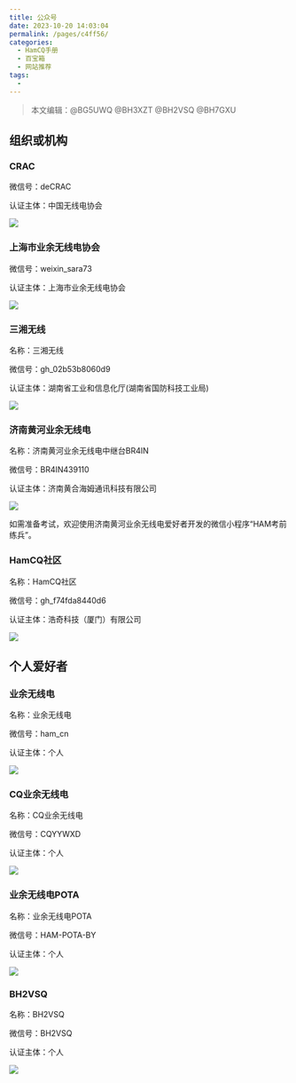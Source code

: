 ```yaml
---
title: 公众号
date: 2023-10-20 14:03:04
permalink: /pages/c4ff56/
categories:
  - HamCQ手册
  - 百宝箱
  - 网站推荐
tags:
  - 
---
```

> 本文编辑：@BG5UWQ @BH3XZT @BH2VSQ @BH7GXU

## 组织或机构

### CRAC

微信号：deCRAC

认证主体：中国无线电协会

![](/img/0301/1_crac.png)

### 上海市业余无线电协会

微信号：weixin_sara73

认证主体：上海市业余无线电协会

![](/img/0301/1_02.png)  

### 三湘无线

名称：三湘无线

微信号：gh_02b53b8060d9

认证主体：湖南省工业和信息化厅(湖南省国防科技工业局)

![](/img/0301/1_03.png)  

### 济南黄河业余无线电

名称：济南黄河业余无线电中继台BR4IN

微信号：BR4IN439110

认证主体：济南黄合海姆通讯科技有限公司

![](/img/0301/1_09.png)  

如需准备考试，欢迎使用济南黄河业余无线电爱好者开发的微信小程序“HAM考前练兵”。

### HamCQ社区

名称：HamCQ社区

微信号：gh_f74fda8440d6

认证主体：浩奇科技（厦门）有限公司

![](/img/0301/1_10.jpg)  

## 个人爱好者

### 业余无线电

名称：业余无线电

微信号：ham_cn

认证主体：个人

![](/img/0301/1_05.png)  

### CQ业余无线电

名称：CQ业余无线电

微信号：CQYYWXD

认证主体：个人

![](/img/0301/1_06.png)  

### 业余无线电POTA

名称：业余无线电POTA

微信号：HAM-POTA-BY

认证主体：个人

![](/img/0301/1_07.png)  

### BH2VSQ

名称：BH2VSQ

微信号：BH2VSQ

认证主体：个人

![](/img/0301/1_08.png)  
